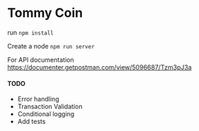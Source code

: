 # Tommy Coin

run `npm install`
 
Create a node `npm run server`

For API documentation https://documenter.getpostman.com/view/5096687/Tzm3pJ3a

#### TODO
* Error handling
* Transaction Validation
* Conditional logging
* Add tests